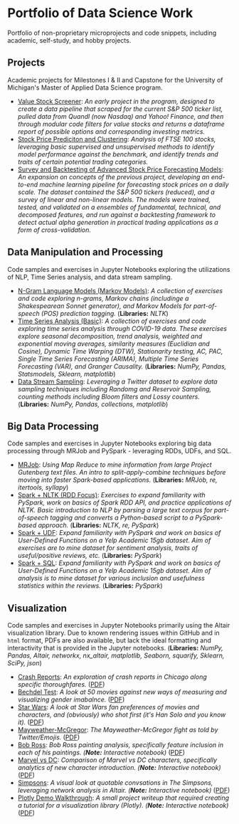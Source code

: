 # Portfolio of Data Science Work
Portfolio of non-proprietary microprojects and code snippets, including academic, self-study, and hobby projects.

## Projects
Academic projects for Milestones I & II and Capstone for the University of Michigan's Master of Applied Data Science program.

* [Value Stock Screener](https://arbergmann.github.io/value_stock_screener/): <i>An early project in the program, designed to create a data pipeline that scraped for the current S&P 500 ticker list, pulled data from Quandl (now Nasdaq) and Yahoo! Finance, and then through modular code filters for value stocks and returns a dataframe report of possible options and corresponding investing metrics.</i>
* <a href="/assets/Milestone II Final Report.pdf" target="_blank">Stock Price Prediciton and Clustering</a>: <i>Analysis of FTSE 100 stocks, leveraging basic supervised and unsupervised methods to identify model performance against the benchmark, and identify trends and traits of certain potential trading categories.</i> 
* [Survey and Backtesting of Advanced Stock Price Forecasting Models](https://augurychris.github.io/financial_forecasting_analysis/): <i>An expansion on concepts of the previous project, developing an end-to-end machine learning pipeline for forecasting stock prices on a daily scale. The dataset contained the S&P 500 tickers (reduced), and a survey of linear and non-linear models. The models were trained, tested, and validated on a ensembles of fundamental, technical, and decomposed features, and run against a backtesting framework to detect actual alpha generation in practical trading applications as a form of cross-validation.</i>



## Data Manipulation and Processing
Code samples and exercises in Jupyter Notebooks exploring the utilizations of NLP, Time Series analysis, and data stream sampling.

* [N-Gram Language Models (Markov Models)](https://github.com/arbergmann/portfolio/blob/main/data_manipulation_and_processing/N-Gram%20Language%20Models%20(Markov%20Models).ipynb): <i>A collection of exercises and code exploring n-grams, Markov chains (includinge a Shakespearean Sonnet generator), and Markov Models for part-of-speech (POS) prediction tagging.  </i> (<b>Libraries:</b> <i>NLTK</i>)
* [Time Series Analysis (Basic)](https://github.com/arbergmann/portfolio/blob/main/data_manipulation_and_processing/Time%20Series%20Analysis%20(Basic).ipynb): <i>A collection of exercises and code exploring time series analysis through COVID-19 data. These exercises explore seasonal decomposition, trend analysis, weighted and exponential moving averages, similarity measures (Euclidian and Cosine), Dynamic Time Warping (DTW), Stationarity testing, AC, PAC, Single Time Series Forecasting (ARIMA), Multiple Time Series Forecasting (VAR), and Granger Causality.  </i> (<b>Libraries:</b> <i>NumPy, Pandas, Statsmodels, Sklearn, matplotlib</i>)
* [Data Stream Sampling](https://github.com/arbergmann/portfolio/blob/main/data_manipulation_and_processing/Data%20Stream%20Sampling.ipynb): <i>Leveraging a Twitter dataset to explore data sampling techniques including Randomg and Reservoir Sampling, counting methods including Bloom filters and Lossy counters. </i> (<b>Libraries:</b> <i>NumPy, Pandas, collections, matplotlib</i>)


## Big Data Processing
Code samples and exercises in Jupyter Notebooks exploring big data processing through MRJob and PySpark - leveraging RDDs, UDFs, and SQL.

* [MRJob](https://github.com/arbergmann/portfolio/blob/main/big_data_exercises/mrjob.ipynb): <i>Using Map Reduce to mine information from large Project Gutenberg text files. An intro to split-apply-combine techniques before moving into faster Spark-based applications.  </i> (<b>Libraries:</b> <i>MRJob, re, itertools, syllapy</i>)
* [Spark + NLTK (RDD Focus)](https://github.com/arbergmann/portfolio/blob/main/big_data_exercises/Spark%20%2B%20NLTK%20(RDD%20Focus).ipynb): <i>Exercises to expand familiarity with PySpark, work on basics of Spark RDD API, and practice applications of NLTK. Basic introduction to NLP by parsing a large text corpus for part-of-speech tagging and converts a Python-based script to a PySpark-based approach.  </i> (<b>Libraries:</b> <i>NLTK, re, PySpark</i>)
* [Spark + UDF](https://github.com/arbergmann/portfolio/blob/main/big_data_exercises/Spark%20%2B%20UDF.ipynb): <i>Expand familiarity with PySpark and work on basics of User-Defined Functions on a Yelp Academic 15gb dataset. Aim of exercises are to mine dataset for sentiment analysis, traits of useful/positive reviews, etc.  </i> (<b>Libraries:</b> <i>PySpark</i>)
* [Spark + SQL](https://github.com/arbergmann/portfolio/blob/main/big_data_exercises/Spark%20%2B%20SQL.ipynb): <i>Expand familiarity with PySpark and work on basics of User-Defined Functions on a Yelp Academic 15gb dataset. Aim of analysis is to mine dataset for various inclusion and usefulness statistics within the reviews.  </i> (<b>Libraries:</b> <i>PySpark</i>)


## Visualization
Code samples and exercises in Jupyter Notebooks primarily using the Altair visualization library. Due to known rendering issues within GitHub and in `html` format, PDFs are also available, but lack the ideal formatting and interactivity that is provided in the Jupyter notebooks. (<b>Libraries:</b> <i>NumPy, Pandas, Altair, networkx, nx_altair, matplotlib, Seaborn, squarify, Sklearn, SciPy, json</i>)

* [Crash Reports](https://github.com/arbergmann/portfolio/blob/main/visualization_exercises/altair_crash_reports.ipynb): <i>An exploration of crash reports in Chicago along specific thoroughfares.  </i> ([PDF](https://github.com/arbergmann/portfolio/blob/main/visualization_exercises/pdfs/altair_crash_reports.pdf))
* [Bechdel Test](https://github.com/arbergmann/portfolio/blob/main/visualization_exercises/altair_bechdel.ipynb):  <i>A look at 50 movies against new ways of measuring and visualizing gender imabalnce.  </i> ([PDF](https://github.com/arbergmann/portfolio/blob/main/visualization_exercises/pdfs/altair_bechdel.pdf))
* [Star Wars](https://github.com/arbergmann/portfolio/blob/main/visualization_exercises/altair_star_wars.ipynb):  <i>A look at Star Wars fan preferences of movies and characters, and (obviously) who shot first (it's Han Solo and you know it).  </i> ([PDF](https://github.com/arbergmann/portfolio/blob/main/visualization_exercises/pdfs/altair_star_wars.pdf))
* [Mayweather-McGregor](https://github.com/arbergmann/portfolio/blob/main/visualization_exercises/altair_mayweather_mcgregor.ipynb):  <i>The Mayweather-McGregor fight as told by Twitter/Emojis.  </i> ([PDF](https://github.com/arbergmann/portfolio/blob/main/visualization_exercises/pdfs/altair_mayweather_mcgregor.pdf))
* [Bob Ross](https://github.com/arbergmann/portfolio/blob/main/visualization_exercises/altair_bob_ross.ipynb):  <i>Bob Ross painting analysis, specifically feature inclusion in each of his paintings. (<b>Note:</b> Interactive notebook)  </i> ([PDF](https://github.com/arbergmann/portfolio/blob/main/visualization_exercises/pdfs/altair_bob_ross.pdf))
* [Marvel vs DC](https://github.com/arbergmann/portfolio/blob/main/visualization_exercises/altair_marvel_vs_dc.ipynb):  <i>Comparison of Marvel vs DC characters, specifically analytics of new character introduction. (<b>Note:</b> Interactive notebook)  </i> ([PDF](https://github.com/arbergmann/portfolio/blob/main/visualization_exercises/pdfs/altair_marvel_vs_dc.pdf))
* [Simpsons](https://github.com/arbergmann/portfolio/blob/main/visualization_exercises/altair_simpsons.ipynb):  <i>A visual look at quotable convsations in The Simpsons, leveraging network analysis in Altair. (<b>Note:</b> Interactive notebook)  </i> ([PDF](https://github.com/arbergmann/portfolio/blob/main/visualization_exercises/pdfs/altair_simpsons.pdf))
* [Plotly Demo Walkthrough](https://github.com/arbergmann/portfolio/blob/main/visualization_exercises/plotly_demo_walkthrough.ipynb):  <i>A small project writeup that required creating a tutorial for a visualization library (Plotly). (<b>Note:</b> Interactive notebook)  </i> ([PDF](https://github.com/arbergmann/portfolio/blob/main/visualization_exercises/pdfs/plotly_demo_walkthrough.pdf))
